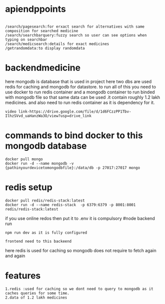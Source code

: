 # apiendppoints
```

/search/pagesearch:for erxact search for alternatives with same composition for searched medicine
/search/searchbarquery:fuzzy search so user can see options when typing on searchbar
/search/medicsearch:details for exact medicines
/getrandomdata:to display randomdata
```
 # backendmedicine
 here mongodb is database that is used in project
 here two dbs are used redis for caching and mongodb for datastore.
 to run all of this you need to use docker to run redis container and a mongodb container to run binded with mongodb file so that same data can be used .it contain roughly 1.2 lakh medicines.
 and also need to run redis container as it is dependency for it.
 ```
video link-https://drive.google.com/file/d/1d6FCzzPP1Tbv-IlhzSVvd_uaHanzWa3O/view?usp=drive_link
```
 # commands to bind docker to this mongodb database
 ```
docker pull mongo
docker run -d --name mongodb -v {pathinyourdevicetomongodbfile}:/data/db -p 27017:27017 mongo

```
# redis setup
```
docker pull redis/redis-stack:latest
docker run -d --name redis-stack  -p 6379:6379 -p 8001:8001 redis/redis-stack:latest
```
if you use online redos then put it to .env
it is compulsory
#node backend run
```
npm run dev as it is fully configured
```
```
frontend need to this backeend
```
here redis is used for caching so mongodb does not require to fetch again and again

# features
```
1.redis :used for caching so we dont need to query to mongodb as it caches queries for some time.
2.data of 1.2 lakh medicines
```

